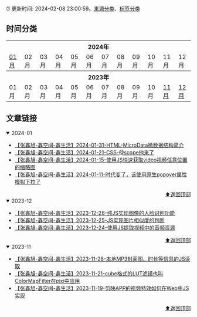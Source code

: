 :alarm_clock: 更新时间: 2024-02-08 23:00:59。[来源分类](./README.md)、[标签分类](./TAGS.md)

## 时间分类

<table>

<tr>
<th colspan="12">2024年</th>
</tr>
<tr>
<td><a href="#2024-01">01月</a></td>
<td>02月</td>
<td>03月</td>
<td>04月</td>
<td>05月</td>
<td>06月</td>
<td>07月</td>
<td>08月</td>
<td>09月</td>
<td>10月</td>
<td>11月</td>
<td>12月</td>
</tr>

<tr>
<th colspan="12">2023年</th>
</tr>
<tr>
<td>01月</td>
<td>02月</td>
<td>03月</td>
<td>04月</td>
<td>05月</td>
<td>06月</td>
<td>07月</td>
<td>08月</td>
<td>09月</td>
<td>10月</td>
<td><a href="#2023-11">11月</a></td>
<td><a href="#2023-12">12月</a></td>
</tr>

</table>

## 文章链接

<details open>
<summary id="2024-01">
 2024-01
</summary>


- [【张鑫旭-鑫空间-鑫生活】2024-01-31-HTML-MicroData微数据结构简介](https://www.zhangxinxu.com/wordpress/2024/01/html-microdata/) 
- [【张鑫旭-鑫空间-鑫生活】2024-01-21-CSS-@scope他来了](https://www.zhangxinxu.com/wordpress/2024/01/css-at-scope/) 
- [【张鑫旭-鑫空间-鑫生活】2024-01-15-使用JS快速获取video视频任意位置的缩略图](https://www.zhangxinxu.com/wordpress/2024/01/js-get-video-thumb-poster/) 
- [【张鑫旭-鑫空间-鑫生活】2024-01-11-时代变了，该使用原生popover属性模拟下拉了](https://www.zhangxinxu.com/wordpress/2024/01/js-html-popover-dropdown/) 

<div align="right"><a href="#时间分类">⬆返回顶部</a></div>
</details>

<details open>
<summary id="2023-12">
 2023-12
</summary>


- [【张鑫旭-鑫空间-鑫生活】2023-12-28-纯JS实现图像的人脸识别功能](https://www.zhangxinxu.com/wordpress/2023/12/js-image-video-face-detect/) 
- [【张鑫旭-鑫空间-鑫生活】2023-12-25-JS实现图片相似度的判断](https://www.zhangxinxu.com/wordpress/2023/12/js-img-image-similarity/) 
- [【张鑫旭-鑫空间-鑫生活】2023-12-24-使用JS提取视频中的音频资源](https://www.zhangxinxu.com/wordpress/2023/12/js-fetch-video-audio-mp3-mp4-wav/) 

<div align="right"><a href="#时间分类">⬆返回顶部</a></div>
</details>

<details open>
<summary id="2023-11">
 2023-11
</summary>


- [【张鑫旭-鑫空间-鑫生活】2023-11-28-本地MP3封面图、时长等信息的JS读取](https://www.zhangxinxu.com/wordpress/2023/11/js-mp3-media-tags-metadata/) 
- [【张鑫旭-鑫空间-鑫生活】2023-11-21-cube格式的LUT滤镜也叫ColorMapFilter在pixi中应用](https://www.zhangxinxu.com/wordpress/2023/11/cube-lut-colormapfilter-pixijs/) 
- [【张鑫旭-鑫空间-鑫生活】2023-11-19-剪映APP的视频特效如何在Web中JS实现](https://www.zhangxinxu.com/wordpress/2023/11/video-effect-js-filter-pixijs-webgl-3d/) 

<div align="right"><a href="#时间分类">⬆返回顶部</a></div>
</details>

